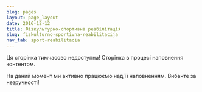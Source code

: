 ```yaml
---
blog: pages
layout: page_layout
date: 2016-12-12
title: Фізкультурно-спортивна реабілітація
slug: fizkulturno-sportivna-reabilitacija
nav_tab: sport-reabilitacia
---
```


<p class="lead">Ця сторінка тимчасово недоступна! Сторінка в процесі наповнення контентом.</p>

На даний момент ми активно працюємо над її наповненням. Вибачте за незручності!
